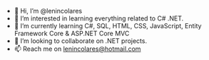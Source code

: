 - 👋 Hi, I’m @lenincolares
- 👀 I’m interested in learning everything related to C# .NET.
- 🌱 I’m currently learning C#, SQL, HTML, CSS, JavaScript, Entity Framework Core & ASP.NET Core MVC
- 💞️ I’m looking to collaborate on .NET projects.
- 📫 Reach me on lenincolares@hotmail.com

<!---
lenincolares/lenincolares is a ✨ special ✨ repository because its `README.md` (this file) appears on your GitHub profile.
You can click the Preview link to take a look at your changes.
--->
